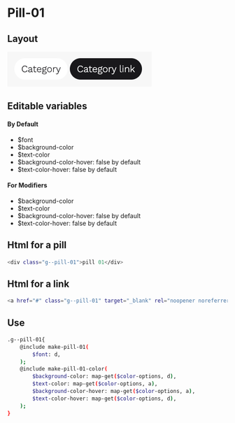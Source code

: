 # Pill-01

## Layout

![alt text][pill-01]

[pill-01]: /src/img/global-components/pill/pill-01.png

## Editable variables

#### By Default

- $font
- $background-color
- $text-color
- $background-color-hover: false by default
- $text-color-hover: false by default

#### For Modifiers

- $background-color
- $text-color
- $background-color-hover: false by default
- $text-color-hover: false by default

## Html for a pill

```sh
<div class="g--pill-01">pill 01</div>
```

## Html for a link

```sh
<a href="#" class="g--pill-01" target="_blank" rel="noopener noreferrer">pill 01</a>
```

## Use

```sh
.g--pill-01{
    @include make-pill-01(
        $font: d,
    );
    @include make-pill-01-color(
        $background-color: map-get($color-options, d),
        $text-color: map-get($color-options, a),
        $background-color-hover: map-get($color-options, a),
        $text-color-hover: map-get($color-options, d),
    );
}
```
